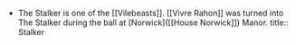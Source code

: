 - The Stalker is one of the [[Vilebeasts]]. [[Vivre Rahon]] was turned into The Stalker during the ball at [Norwick]([[House Norwick]]) Manor.
  title:: Stalker